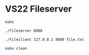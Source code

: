 # VS22 Fileserver
```sh
make
```
```sh
./fileserver 8080
```
```sh
./fileclient 127.0.0.1 8080 file.txt
```
```sh
make clean
```
